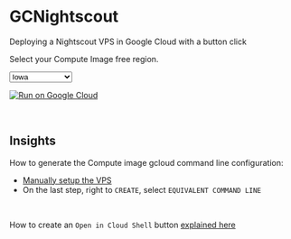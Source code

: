 # GCNightscout
Deploying a Nightscout VPS in Google Cloud with a button click

Select your Compute Image free region.</br>

<select name="region" id="REGION"><br/>  <option value="us-central1-a" selected="selected">Iowa</option><br/>  <option value="us-west1-a">Oregon</option><br/>  <option value="us-east1-a">South Carolina</option><br/></select>

[![Run on Google Cloud](https://cloud.google.com/images/cloud-icon.svg)](https://console.cloud.google.com/cloudshell/editor?cloudshell_git_repo=https://github.com/psonnera/GCNightscout&cloudshell_tutorial=terraform/README.md)

</br>

## Insights

How to generate the Compute image gcloud command line configuration:

- [Manually setup the VPS](https://navid200.github.io/xDrip/docs/Nightscout/VirtualMachine.html)
- On the last step, right to `CREATE`, select `EQUIVALENT COMMAND LINE`

</br>

How to create an `Open in Cloud Shell` button [explained here](https://cloud.google.com/shell/docs/open-in-cloud-shell)
